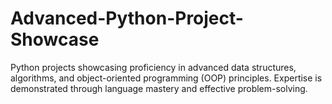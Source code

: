 # Advanced-Python-Project-Showcase
Python projects showcasing proficiency in advanced data structures, algorithms, and object-oriented programming (OOP) principles. Expertise is demonstrated through language mastery and effective problem-solving.

